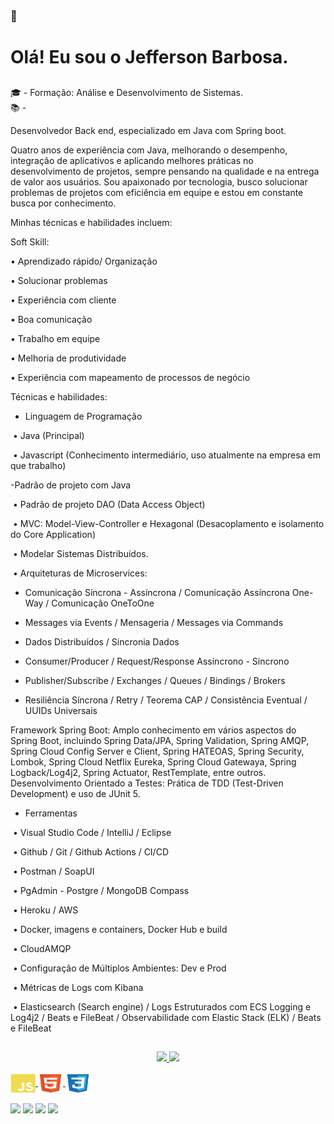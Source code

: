 ###  👋

# Olá! Eu sou o Jefferson Barbosa. 
##
🎓 - Formação: Análise e Desenvolvimento de Sistemas.
<br>
📚 - 

Desenvolvedor Back end, especializado em Java com Spring boot.

Quatro anos de experiência com Java, melhorando o desempenho, integração de aplicativos e aplicando melhores práticas no desenvolvimento de projetos, sempre pensando na qualidade e na entrega de valor aos usuários. Sou apaixonado por tecnologia, busco solucionar problemas de projetos com eficiência em equipe e estou em constante busca por conhecimento.

Minhas técnicas e habilidades incluem:


Soft Skill: <br>

• Aprendizado rápido/ Organização <br>

• Solucionar problemas <br>

• Experiência com cliente  <br>

• Boa comunicação  <br>

• Trabalho em equipe  <br>

• Melhoria de produtividade <br>

• Experiência com mapeamento de processos de negócio <br>

Técnicas e habilidades:  <br>

- Linguagem de Programação <br>

 • Java (Principal) <br>

 • Javascript (Conhecimento intermediário, uso atualmente na empresa em que trabalho) <br>

-Padrão de projeto com Java <br>


 • Padrão de projeto DAO (Data Access Object) <br>

 • MVC: Model-View-Controller e Hexagonal (Desacoplamento e isolamento do Core  Application) <br>

 • Modelar Sistemas Distribuídos. <br>

 • Arquiteturas de Microservices: <br>

- Comunicação Síncrona - Assíncrona / Comunicação Assíncrona One-Way / Comunicação OneToOne <br>

- Messages via Events / Mensageria / Messages via Commands <br>

- Dados Distribuídos / Sincronia Dados <br>

- Consumer/Producer / Request/Response Assíncrono - Síncrono <br>

- Publisher/Subscribe / Exchanges / Queues / Bindings / Brokers  <br>

- Resiliência Síncrona / Retry / Teorema CAP / Consistência Eventual / UUIDs Universais <br>

Framework Spring Boot: Amplo conhecimento em vários aspectos do Spring Boot, incluindo Spring Data/JPA, Spring Validation, Spring AMQP, Spring Cloud Config Server e Client, Spring HATEOAS, Spring Security, Lombok, Spring Cloud Netflix Eureka, Spring Cloud Gatewaya,  Spring Logback/Log4j2, Spring Actuator,  RestTemplate, entre outros. <br>
Desenvolvimento Orientado a Testes: Prática de TDD (Test-Driven Development) e uso de JUnit 5. <br>

- Ferramentas <br>

 • Visual Studio Code / IntelliJ / Eclipse <br>

 • Github / Git / Github Actions / CI/CD   <br>

 • Postman / SoapUI <br>

 • PgAdmin - Postgre / MongoDB Compass <br>

 • Heroku / AWS  <br>

 • Docker, imagens e containers, Docker Hub e build <br>

 • CloudAMQP <br>

 • Configuração de Múltiplos Ambientes: Dev e Prod <br>

 • Métricas de Logs com Kibana <br>

 • Elasticsearch (Search engine) / Logs Estruturados com ECS Logging e Log4j2 / Beats e FileBeat / Observabilidade com Elastic Stack (ELK) / Beats e FileBeat <br>



##
<div align="center">
  <a href="https://github.com/jefferson1995">
  <img height="180em" src="https://github-readme-stats.vercel.app/api?username=jefferson1995&show_icons=true&theme=blue&include_all_commits=true&count_private=true"/>
  <img height="180em" src="https://github-readme-stats.vercel.app/api/top-langs/?username=jefferson1995&layout=compact&langs_count=7&theme=blue"/>
</div>

 <div style="display: inline_block"><br>
  <img align="center" alt="jefferson-Js" height="30" width="40" src="https://raw.githubusercontent.com/devicons/devicon/master/icons/javascript/javascript-plain.svg">
   <!--<img align="center" alt="jefferson-React" height="30" width="40" src="https://raw.githubusercontent.com/devicons/devicon/master/icons/react/react-original.svg"> -->
  <img align="center" alt="jefferson-HTML" height="30" width="40" src="https://raw.githubusercontent.com/devicons/devicon/master/icons/html5/html5-original.svg">
  <img align="center" alt="jefferson-CSS" height="30" width="40" src="https://raw.githubusercontent.com/devicons/devicon/master/icons/css3/css3-original.svg">
</div>
  <br>
  
  <div>
  <a href="https://instagram.com/jeffersonbarbosa.pro" target="_blank"><img src="https://img.shields.io/badge/-Instagram-%23E4405F?style=for-the-badge&logo=instagram&logoColor=white" target="_blank"></a>
 <a href="https://discord.com/channels/@jeffersonbarbosa" target="_blank"><img src="https://img.shields.io/badge/Discord-7289DA?style=for-the-badge&logo=discord&logoColor=white" target="_blank"></a> 
  <a href = "mailto:jefferson.bds@hotmail.com"><img src="https://img.shields.io/badge/-Gmail-%23333?style=for-the-badge&logo=gmail&logoColor=white" target="_blank"></a>
  <a href="https://www.linkedin.com/in/jefferson-barbosa-225349149/" target="_blank"><img src="https://img.shields.io/badge/-LinkedIn-%230077B5?style=for-the-badge&logo=linkedin&logoColor=white" target="_blank"></a> 
  </div>
